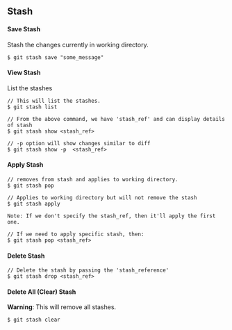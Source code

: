 ## Stash

#### Save Stash
Stash the changes currently in working directory.    
    
    $ git stash save "some_message"
    

#### View Stash    
List the stashes

    // This will list the stashes.
    $ git stash list
    
    // From the above command, we have 'stash_ref' and can display details of stash
    $ git stash show <stash_ref>
    
    // -p option will show changes similar to diff
    $ git stash show -p  <stash_ref>
    
    
#### Apply Stash
    // removes from stash and applies to working directory.
    $ git stash pop
    
    // Applies to working directory but will not remove the stash
    $ git stash apply     
    
    Note: If we don't specify the stash_ref, then it'll apply the first one.
    
    // If we need to apply specific stash, then: 
    $ git stash pop <stash_ref>
    

#### Delete Stash
    // Delete the stash by passing the 'stash_reference'
    $ git stash drop <stash_ref>
    
    
#### Delete All (Clear) Stash
**Warning**: This will remove all stashes.
 
    $ git stash clear    

    